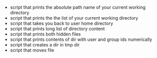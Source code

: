 - script that prints the absolute path name of your current working directory
- script that prints the the list of your current working directory
- script that takes you back to user home directory
- script that prints long list of directory content
- script that prints both hidden files
- script that prints contents of dir with user and group ids numerically
- script that creates a dir in tmp dir
- script that moves file
